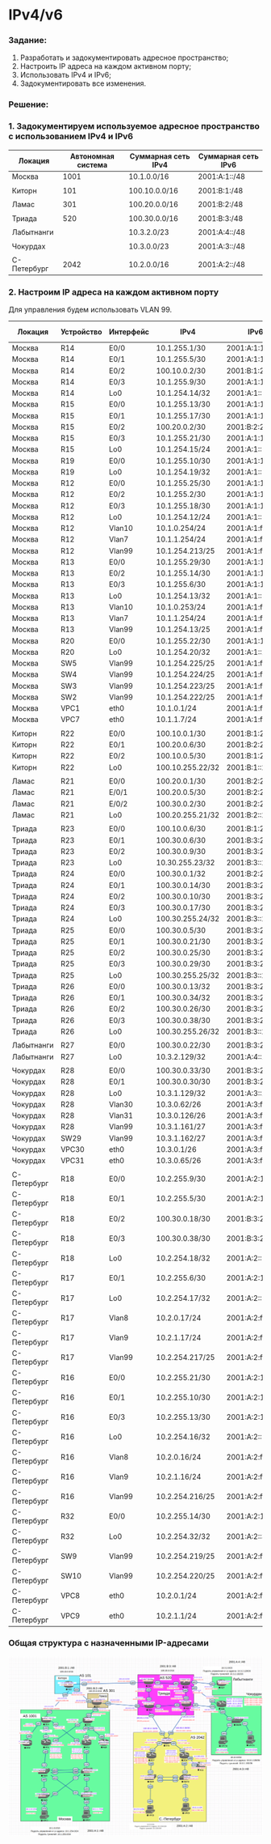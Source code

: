 #  IPv4/v6

###  Задание:

  1. Разработать и задокументировать адресное пространство;
  2. Настроить IP адреса на каждом активном порту;
  3. Использовать IPv4 и IPv6;
  4. Задокументировать все изменения.



###  Решение:

###  1. Задокументируем используемое адресное пространство с использованием IPv4 и IPv6

| Локация     | Автономная система | Суммарная сеть IPv4 | Суммарная сеть IPv6 |
|-------------|--------------------|---------------------|---------------------|
| Москва      | 1001               | 10.1.0.0/16         | 2001:A:1::/48       |
|             |                    |                     |                     |
| Киторн      | 101                | 100.10.0.0/16       | 2001:B:1:/48        |
|             |                    |                     |                     |
| Ламас       | 301                | 100.20.0.0/16       | 2001:B:2:/48        |
|             |                    |                     |                     |
| Триада      | 520                | 100.30.0.0/16       | 2001:B:3:/48        |
|             |                    |                     |                     |
| Лабытнанги  |                    | 10.3.2.0/23         | 2001:A:4::/48       |
|             |                    |                     |                     |
| Чокурдах    |                    | 10.3.0.0/23         | 2001:A:3::/48       |
|             |                    |                     |                     |
| С-Петербург | 2042               | 10.2.0.0/16         | 2001:A:2::/48       |


###  2. Настроим IP адреса на каждом активном порту

Для управления будем использовать VLAN 99.

| Локация     | Устройство | Интерфейс | IPv4             | IPv6 unicast           | IPv6 link-local |
|-------------|------------|-----------|------------------|------------------------|-----------------|
| Москва      | R14        | E0/0      | 10.1.255.1/30    | 2001:A:1:1400::/64     | fe80::14/10     |
| Москва      | R14        | E0/1      | 10.1.255.5/30    | 2001:A:1:1401::/64     | fe80::14/10     |
| Москва      | R14        | E0/2      | 100.10.0.2/30    | 2001:B:1:2200::1402/64 | fe80::14/10     |
| Москва      | R14        | E0/3      | 10.1.255.9/30    | 2001:A:1:1403::/64     | fe80::14/10     |
| Москва      | R14        | Lo0       | 10.1.254.14/32   | 2001:A:1::14/128       |                 |
| Москва      | R15        | E0/0      | 10.1.255.13/30   | 2001:A:1:1500::/64     | Fe80::15/10     |
| Москва      | R15        | E0/1      | 10.1.255.17/30   | 2001:A:1:1501::/64     | Fe80::15/10     |
| Москва      | R15        | E0/2      | 100.20.0.2/30    | 2001:B:2:2100::1502/64 | Fe80::15/10     |
| Москва      | R15        | E0/3      | 10.1.255.21/30   | 2001:A:1:1503::/64     | Fe80::15/10     |
| Москва      | R15        | Lo0       | 10.1.254.15/24   | 2001:A:1::15/128       |                 |
| Москва      | R19        | E0/0      | 10.1.255.10/30   | 2001:A:1:1403::1900/64 | Fe80::19/10     |
| Москва      | R19        | Lo0       | 10.1.254.19/32   | 2001:A:1::19/128       |                 |
| Москва      | R12        | E0/0      | 10.1.255.25/30   | 2001:A:1:1200::/64     | Fe80::12/10     |
| Москва      | R12        | E0/2      | 10.1.255.2/30    | 2001:A:1:1400::1202/64 | Fe80::12/10     |
| Москва      | R12        | E0/3      | 10.1.255.18/30   | 2001:A:1:1501::1203/64 | Fe80::12/10     |
| Москва      | R12        | Lo0       | 10.1.254.12/24   | 2001:A:1::12/128       |                 |
| Москва      | R12        | Vlan10    | 10.1.0.254/24    | 2001:A:1:ff10::12/64   | Fe80::12/10     |
| Москва      | R12        | Vlan7     | 10.1.1.254/24    | 2001:A:1:fff7::12/64   | Fe80::12/10     |
| Москва      | R12        | Vlan99    | 10.1.254.213/25  | 2001:A:1:ff99::12/64   | Fe80::12/10     |
| Москва      | R13        | E0/0      | 10.1.255.29/30   | 2001:A:1:1300::/64     | Fe80::13/10     |
| Москва      | R13        | E0/2      | 10.1.255.14/30   | 2001:A:1:1503::1302/64 | Fe80::13/10     |
| Москва      | R13        | E0/3      | 10.1.255.6/30    | 2001:A:1:1401::1303/64 | Fe80::13/10     |
| Москва      | R13        | Lo0       | 10.1.254.13/32   | 2001:A:1::13/128       |                 |
| Москва      | R13        | Vlan10    | 10.1.0.253/24    | 2001:A:1:ff10::13/64   | Fe80::13/10     |
| Москва      | R13        | Vlan7     | 10.1.1.254/24    | 2001:A:1:fff7::13/64   | Fe80::13/10     |
| Москва      | R13        | Vlan99    | 10.1.254.13/25   | 2001:A:1:ff99::13/64   | Fe80::13/10     |
| Москва      | R20        | E0/0      | 10.1.255.22/30   | 2001:A:1:1403::2000/64 | Fe80::20/10     |
| Москва      | R20        | Lo0       | 10.1.254.20/32   | 2001:A:1::20/128       |                 |
| Москва      | SW5        | Vlan99    | 10.1.254.225/25  | 2001:A:1:ff99::5/64    | Fe80::5/10      |
| Москва      | SW4        | Vlan99    | 10.1.254.224/25  | 2001:A:1:ff99::4/64    | Fe80::4/10      |
| Москва      | SW3        | Vlan99    | 10.1.254.223/25  | 2001:A:1:ff99::3/64    | Fe80::3/10      |
| Москва      | SW2        | Vlan99    | 10.1.254.222/25  | 2001:A:1:ff99::2/64    | Fe80::2/10      |
| Москва      | VPC1       | eth0      | 10.1.0.1/24      | 2001:A:1:fff1::1/64    | Fe80::1/10      |
| Москва      | VPC7       | eth0      | 10.1.1.7/24      | 2001:A:1:fff7::7/64    | Fe80::7/10      |
|             |            |           |                  |                        |                 |
| Киторн      | R22        | E0/0      | 100.10.0.1/30    | 2001:B:1:2200::/64     | Fe80::22/10     |
| Киторн      | R22        | E0/1      | 100.20.0.6/30    | 2001:B:2:2101::2201/64 | Fe80::22/10     |
| Киторн      | R22        | E0/2      | 100.10.0.5/30    | 2001:B:1:2202::/64     | Fe80::22/10     |
| Киторн      | R22        | Lo0       | 100.10.255.22/32 | 2001:B:1::22/128       |                 |
|             |            |           |                  |                        |                 |
| Ламас       | R21        | E0/0      | 100.20.0.1/30    | 2001:B:2:2100::/64     | Fe80::21/10     |
| Ламас       | R21        | E/0/1     | 100.20.0.5/30    | 2001:B:2:2101::/64     | Fe80::21/10     |
| Ламас       | R21        | E/0/2     | 100.30.0.2/30    | 2001:B:2:2102::/64     | Fe80::21/10     |
| Ламас       | R21        | Lo0       | 100.20.255.21/32 | 2001:B:2::21/128       |                 |
|             |            |           |                  |                        |                 |
| Триада      | R23        | E0/0      | 100.10.0.6/30    | 2001:B:1:2202::2300/64 | Fe80::23/10     |
| Триада      | R23        | E0/1      | 100.30.0.6/30    | 2001:B:3:2301::/64     | Fe80::23/10     |
| Триада      | R23        | E0/2      | 100.30.0.9/30    | 2001:B:3:2302::/64     | Fe80::23/10     |
| Триада      | R23        | Lo0       | 10.30.255.23/32  | 2001:B:3::23/128       |                 |
| Триада      | R24        | E0/0      | 100.30.0.1/32    | 2001:B:2:2102::2400/64 | Fe80::24/10     |
| Триада      | R24        | E0/1      | 100.30.0.14/30   | 2001:B:3:2600::2401/64 | Fe80::24/10     |
| Триада      | R24        | E0/2      | 100.30.0.10/30   | 2001:B:3:2302::2402/64 | Fe80::24/10     |
| Триада      | R24        | E0/3      | 100.30.0.17/30   | 2001:B:3:2403::/64     | Fe80::24/10     |
| Триада      | R24        | Lo0       | 100.30.255.24/32 | 2001:B:3::24/128       |                 |
| Триада      | R25        | E0/0      | 100.30.0.5/30    | 2001:B:3:2301::2500/64 | Fe80::25/10     |
| Триада      | R25        | E0/1      | 100.30.0.21/30   | 2001:B:3:2501::/64     | Fe80::25/10     |
| Триада      | R25        | E0/2      | 100.30.0.25/30   | 2001:B:3:2502::/64     | Fe80::25/10     |
| Триада      | R25        | E0/3      | 100.30.0.29/30   | 2001:B:3:2503::/64     | Fe80::25/10     |
| Триада      | R25        | Lo0       | 100.30.255.25/32 | 2001:B:3::25/128       |                 |
| Триада      | R26        | E0/0      | 100.30.0.13/32   | 2001:B:3:2600::/64     | Fe80::26/10     |
| Триада      | R26        | E0/1      | 100.30.0.34/32   | 2001:B:3:2601::/64     | Fe80::26/10     |
| Триада      | R26        | E0/2      | 100.30.0.26/30   | 2001:B:3:2502::2602/64 | Fe80::26/10     |
| Триада      | R26        | E0/3      | 100.30.0.38/30   | 2001:B:3:2603::/64     | Fe80::26/10     |
| Триада      | R26        | Lo0       | 100.30.255.26/32 | 2001:B:3::26/128       |                 |
|             |            |           |                  |                        |                 |
| Лабытнанги  | R27        | E0/0      | 100.30.0.22/30   | 2001:B:3:2501::2700/64 | Fe80::27/10     |
| Лабытнанги  | R27        | Lo0       | 10.3.2.129/32    | 2001:A:4::27/128       |                 |
|             |            |           |                  |                        |                 |
| Чокурдах    | R28        | E0/0      | 100.30.0.33/30   | 2001:B:3:2601::2800/64 | Fe80::28/10     |
| Чокурдах    | R28        | E0/1      | 100.30.0.30/30   | 2001:B:3:2503::2801/64 | Fe80::28/10     |
| Чокурдах    | R28        | Lo0       | 10.3.1.129/32    | 2001:A:3::28/128       |                 |
| Чокурдах    | R28        | Vlan30    | 10.3.0.62/26     | 2001:A:3:ff30::28/64   | Fe80::28/10     |
| Чокурдах    | R28        | Vlan31    | 10.3.0.126/26    | 2001:A:3:ff31::28/64   | Fe80::28/10     |
| Чокурдах    | R28        | Vlan99    | 10.3.1.161/27    | 2001:A:3:ff99::28/64   | Fe80::28/10     |
| Чокурдах    | SW29       | Vlan99    | 10.3.1.162/27    | 2001:A:3:ff99::29/64   | Fe80::29/10     |
| Чокурдах    | VPC30      | eth0      | 10.3.0.1/26      | 2001:A:3:ff30::30/64   | Fe80::30/10     |
| Чокурдах    | VPC31      | eth0      | 10.3.0.65/26     | 2001:A:3:ff31::31/64   | Fe80::31/10     |
|             |            |           |                  |                        |                 |
| С-Петербург | R18        | E0/0      | 10.2.255.9/30    | 2001:A:2:1800::/64     | Fe80::18/10     |
| С-Петербург | R18        | E0/1      | 10.2.255.5/30    | 2001:A:2:1801::/64     | Fe80::18/10     |
| С-Петербург | R18        | E0/2      | 100.30.0.18/30   | 2001:B:3:2403::1802/64 | Fe80::18/10     |
| С-Петербург | R18        | E0/3      | 100.30.0.38/30   | 2001:B:3:2603::1803/64 | Fe80::18/10     |
| С-Петербург | R18        | Lo0       | 10.2.254.18/32   | 2001:A:2::18/128       |                 |
| С-Петербург | R17        | E0/1      | 10.2.255.6/30    | 2001:A:2:1801::1701/64 | Fe80::17/10     |
| С-Петербург | R17        | Lo0       | 10.2.254.17/32   | 2001:A:2::17/128       |                 |
| С-Петербург | R17        | Vlan8     | 10.2.0.17/24     | 2001:A:2:fff8::17/64   | Fe80::17/10     |
| С-Петербург | R17        | Vlan9     | 10.2.1.17/24     | 2001:A:2:fff9::17/64   | Fe80::17/10     |
| С-Петербург | R17        | Vlan99    | 10.2.254.217/25  | 2001:A:2:ff99::17/64   | Fe80::17/10     |
| С-Петербург | R16        | E0/0      | 10.2.255.21/30   | 2001:A:2:1600::/64     | Fe80::16/10     |
| С-Петербург | R16        | E0/1      | 10.2.255.10/30   | 2001:A:2:1800::1601/64 | Fe80::16/10     |
| С-Петербург | R16        | E0/3      | 10.2.255.13/30   | 2001:A:2:1603::/64     | Fe80::16/10     |
| С-Петербург | R16        | Lo0       | 10.2.254.16/32   | 2001:A:2::16/128       |                 |
| С-Петербург | R16        | Vlan8     | 10.2.0.16/24     | 2001:A:2:fff8::16/64   | Fe80::16/10     |
| С-Петербург | R16        | Vlan9     | 10.2.1.16/24     | 2001:A:2:fff9::16/64   | Fe80::16/10     |
| С-Петербург | R16        | Vlan99    | 10.2.254.216/25  | 2001:A:2:ff99::16/64   | Fe80::16/10     |
| С-Петербург | R32        | E0/0      | 10.2.255.14/30   | 2001:A:2:1603::3200/64 | Fe80::32/10     |
| С-Петербург | R32        | Lo0       | 10.2.254.32/32   | 2001:A:2::32/128       |                 |
| С-Петербург | SW9        | Vlan99    | 10.2.254.219/25  | 2001:A:2:ff99::9/64    | Fe80::9/10      |
| С-Петербург | SW10       | Vlan99    | 10.2.254.220/25  | 2001:A:2:ff99::10/64   | Fe80::10/10     |
| С-Петербург | VPC8       | eth0      | 10.2.0.1/24      | 2001:A:2:fff8::8/64    | Fe80::8/10      |
| С-Петербург | VPC9       | eth0      | 10.2.1.1/24      | 2001:A:2:fff9::9/64    | Fe80::9/10      |


### Общая структура с назначенными IP-адресами

![](ip.png)
